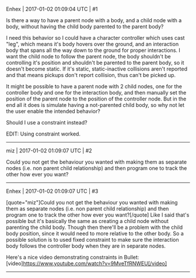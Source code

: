 Enhex | 2017-01-02 01:09:04 UTC | #1

Is there a way to have a parent node with a body, and a child node with a body, without having the child body parented to the parent body?

I need this behavior so I could have a character controller which uses cast "leg", which means it's body hovers over the ground, and an interaction body that spans all the way down to the ground for proper interactions.
I want the child node to follow the parent node, the body shouldn't be controlling it's position and shouldn't be parented to the parent body, so it doesn't become static.
If it's static, static-inactive collisions aren't reported and that means pickups don't report collision, thus can't be picked up.

It might be possible to have a parent node with 2 child nodes, one for the controller body and one for the interaction body, and then manually set the position of the parent node to the position of the controller node. But in the end all it does is simulate having a not-parented child body, so why not let the user enable the intended behavior?

Should I use a constraint instead?

EDIT:
Using constraint worked.

-------------------------

miz | 2017-01-02 01:09:07 UTC | #2

Could you not get the behaviour you wanted with making them as separate nodes (i.e. non parent child relationship) and then program one to track the other how ever you want?

-------------------------

Enhex | 2017-01-02 01:09:07 UTC | #3

[quote="miz"]Could you not get the behaviour you wanted with making them as separate nodes (i.e. non parent child relationship) and then program one to track the other how ever you want?[/quote]
Like I said that's possible but it's basically the same as creating a child node without parenting the child body. Though then there'll be a problem with the child body position, since it would need to more relative to the other body.
So a possible solution is to used fixed constraint to make sure the interaction body follows the controller body when they are in separate nodes.

Here's a nice video demonstrating constraints in Bullet:
[video]https://www.youtube.com/watch?v=9MveTfRNWEU[/video]

-------------------------


